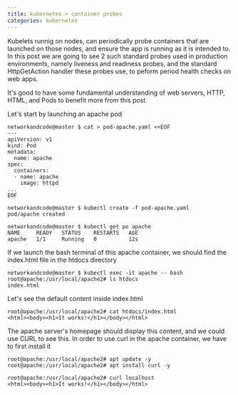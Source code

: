 ```yaml
---
title: kubernetes > container probes
categories: kubernetes
---
```


Kubelets runnig on nodes, can periodically probe containers that are launched on those nodes, and ensure the app is running as it is intended to. In this post we are going to see 2 such standard probes used in production environments, namely liveness and readiness probes, and the standard HttpGetAction handler these probes use, to peform period health checks on web apps.

It's good to have some fundamental understanding of web servers, HTTP, HTML, and Pods to benefit more from this post.

Let's start by launching an apache pod
```
networkandcode@master $ cat > pod-apache.yaml <<EOF
---
apiVersion: v1
kind: Pod
metadata:
  name: apache
spec:
  containers:
  - name: apache
    image: httpd
...
EOF

networkandcode@master $ kubectl create -f pod-apache.yaml
pod/apache created

networkandcode@master $ kubectl get po apache
NAME     READY   STATUS    RESTARTS   AGE
apache   1/1     Running   0          12s
```

If we launch the bash terminal of this apache container, we should find the index.html file in the htdocs directory
```
networkandcode@master $ kubectl exec -it apache -- bash
root@apache:/usr/local/apache2# ls htdocs
index.html
```

Let's see the default content inside index.html
```
root@apache:/usr/local/apache2# cat htdocs/index.html
<html><body><h1>It works!</h1></body></html>
```

The apache server's homepage should display this content, and we could use CURL to see this. In  order to use curl in the apache container, we have to first install it
```
root@apache:/usr/local/apache2# apt update -y
root@apache:/usr/local/apache2# apt install curl -y

root@apache:/usr/local/apache2# curl localhost
<html><body><h1>It works!</h1></body></html>
```

